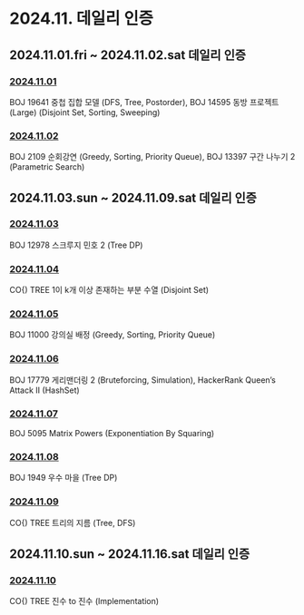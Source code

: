 # 2024.11. 데일리 인증

## 2024.11.01.fri ~ 2024.11.02.sat 데일리 인증

### [2024.11.01](https://github.com/jwelyl/daily_certification/blob/main/2024/11/01/24_11_01_daily_certification.md)
BOJ 19641 중첩 집합 모델 (DFS, Tree, Postorder), BOJ 14595 동방 프로젝트 (Large) (Disjoint Set, Sorting, Sweeping)

### [2024.11.02](https://github.com/jwelyl/daily_certification/blob/main/2024/11/02/24_11_02_daily_certification.md)
BOJ 2109 순회강연 (Greedy, Sorting, Priority Queue), BOJ 13397 구간 나누기 2 (Parametric Search)

## 2024.11.03.sun ~ 2024.11.09.sat 데일리 인증

### [2024.11.03](https://github.com/jwelyl/daily_certification/blob/main/2024/11/03/24_11_03_daily_certification.md)
BOJ 12978 스크루지 민호 2 (Tree DP)

### [2024.11.04](https://github.com/jwelyl/daily_certification/blob/main/2024/11/04/24_11_04_daily_certification.md)
CO{) TREE 1이 k개 이상 존재하는 부분 수열 (Disjoint Set)

### [2024.11.05](https://github.com/jwelyl/daily_certification/blob/main/2024/11/05/24_11_05_daily_certification.md)
BOJ 11000 강의실 배정 (Greedy, Sorting, Priority Queue)

### [2024.11.06](https://github.com/jwelyl/daily_certification/blob/main/2024/11/06/24_11_06_daily_certification.md)
BOJ 17779 게리맨더링 2 (Bruteforcing, Simulation), HackerRank Queen’s Attack II (HashSet)

### [2024.11.07](https://github.com/jwelyl/daily_certification/blob/main/2024/11/07/24_11_07_daily_certification.md)
BOJ 5095 Matrix Powers (Exponentiation By Squaring)

### [2024.11.08](https://github.com/jwelyl/daily_certification/blob/main/2024/11/08/24_11_08_daily_certification.md)
BOJ 1949 우수 마을 (Tree DP)

### [2024.11.09](https://github.com/jwelyl/daily_certification/blob/main/2024/11/09/24_11_09_daily_certification.md)
CO{) TREE 트리의 지름 (Tree, DFS)

## 2024.11.10.sun ~ 2024.11.16.sat 데일리 인증

### [2024.11.10](https://github.com/jwelyl/daily_certification/blob/main/2024/11/10/24_11_10_daily_certification.md)
CO{) TREE 진수 to 진수 (Implementation)